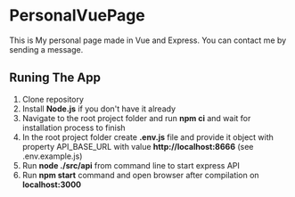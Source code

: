 # PersonalVuePage

This is My personal page made in Vue and Express. You can contact me by sending a message.

## Runing The App

1. Clone repository
2. Install **Node.js** if you don't have it already
3. Navigate to the root project folder and run **npm ci** and wait for installation process to finish
4. In the root project folder create **.env.js** file and provide it object with property API_BASE_URL with value **http://localhost:8666** (see .env.example.js)
5. Run **node ./src/api** from command line to start express API
6. Run **npm start** command and open browser after compilation on **localhost:3000**
